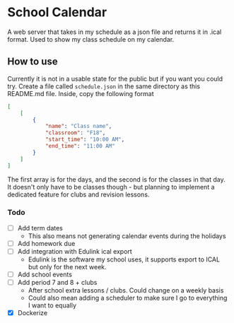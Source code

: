 # School Calendar
A web server that takes in my schedule as a json file and returns it in .ical format. Used to show my class schedule on my calendar.

## How to use
Currently it is not in a usable state for the public but if you want you could try. Create a file called `schedule.json` in the same directory as this README.md file. Inside, copy the following format
```json
[
    [
        {
            "name": "Class name",
            "classroom": "F18",
            "start_time": "10:00 AM",
            "end_time": "11:00 AM"
        }
    ]
]
```
The first array is for the days, and the second is for the classes in that day. It doesn't only have to be classes though - but planning to implement a dedicated feature for clubs and revision lessons.

### Todo
- [ ] Add term dates
    - This also means not generating calendar events during the holidays
- [ ] Add homework due
- [ ] Add integration with Edulink ical export
    - Edulink is the software my school uses, it supports export to ICAL but only for the next week.
- [ ] Add school events
- [ ] Add period 7 and 8 + clubs
    - After school extra lessons / clubs. Could change on a weekly basis
    - Could also mean adding a scheduler to make sure I go to everything I want to equally
- [x] Dockerize
